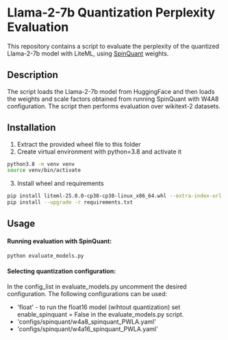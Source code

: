 # Llama-2-7b Quantization Perplexity Evaluation

This repository contains a script to evaluate the perplexity of the quantized Llama-2-7b model with LiteML, using [SpinQuant](https://github.com/facebookresearch/SpinQuant) weights.

## Description

The script loads the Llama-2-7b model from HuggingFace and then loads the weights and scale factors obtained from running SpinQuant with W4A8 configuration.
The script then performs evaluation over wikitext-2 datasets.

## Installation
1. Extract the provided wheel file to this folder
2. Create virtual environment with python=3.8 and activate it
```bash
python3.8 -m venv venv
source venv/bin/activate
```
3. Install wheel and requirements
```bash
pip install liteml-25.0.0-cp38-cp38-linux_x86_64.whl --extra-index-url https://download.pytorch.org/whl/cu117
pip install --upgrade -r requirements.txt
```

## Usage

#### Running evaluation with SpinQuant:
```bash
python evaluate_models.py
```

#### Selecting quantization configuration:
In the config_list in evaluate_models.py uncomment the desired configuration. The following configurations can be used:
* 'float' - to run the float16 model (wihtout quantization) set enable_spinquant = False in the evaluate_models.py script.
* 'configs/spinquant/w4a8_spinquant_PWLA.yaml'
* 'configs/spinquant/w4a16_spinquant_PWLA.yaml'

